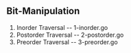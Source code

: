 ## Bit-Manipulation
1. Inorder Traversal -- 1-inorder.go
2. Postorder Traversal -- 2-postorder.go
3. Preorder Traversal  -- 3-preorder.go